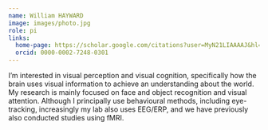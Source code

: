 ```yaml
---
name: William HAYWARD
image: images/photo.jpg
role: pi
links:
  home-page: https://scholar.google.com/citations?user=MyN21LIAAAAJ&hl=en
  orcid: 0000-0002-7248-0301
---
```


I’m interested in visual perception and visual cognition, specifically how the brain uses visual information to achieve an understanding about the world. My research is mainly focused on face and object recognition and visual attention. Although I principally use behavioural methods, including eye-tracking, increasingly my lab also uses EEG/ERP, and we have previously also conducted studies using fMRI. 

